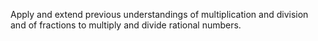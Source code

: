 Apply and extend previous understandings of multiplication and division and of fractions to multiply and divide rational numbers.
